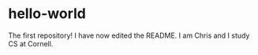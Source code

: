 # hello-world
The first repository!
I have now edited the README.
I am Chris and I study CS at Cornell.
